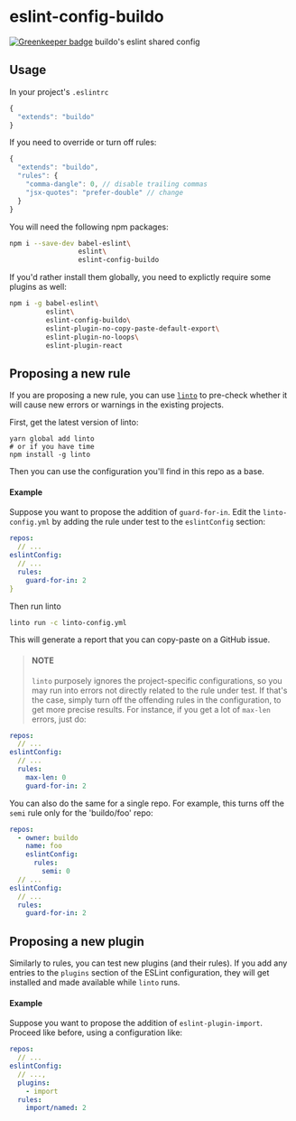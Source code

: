 # eslint-config-buildo

[![Greenkeeper badge](https://badges.greenkeeper.io/buildo/eslint-config.svg)](https://greenkeeper.io/)
buildo's eslint shared config

## Usage
In your project's `.eslintrc`

```js
{
  "extends": "buildo"
}
```

If you need to override or turn off rules:

```js
{
  "extends": "buildo",
  "rules": {
    "comma-dangle": 0, // disable trailing commas
    "jsx-quotes": "prefer-double" // change
  }
}
```

You will need the following npm packages:

```sh
npm i --save-dev babel-eslint\
                 eslint\
                 eslint-config-buildo
```

If you'd rather install them globally, you need to explictly require some
plugins as well:

```sh
npm i -g babel-eslint\
         eslint\
         eslint-config-buildo\
         eslint-plugin-no-copy-paste-default-export\
         eslint-plugin-no-loops\
         eslint-plugin-react
```

## Proposing a new rule
If you are proposing a new rule, you can use [`linto`](http://github.com/buildo/linto) to pre-check whether it will cause new errors or warnings in the existing projects.

First, get the latest version of linto:

```
yarn global add linto
# or if you have time
npm install -g linto
```

Then you can use the configuration you'll find in this repo as a base.

#### Example
Suppose you want to propose the addition of `guard-for-in`. Edit the `linto-config.yml` by adding the rule under test to the `eslintConfig` section:

```yaml
repos:
  // ...
eslintConfig:
  // ...
  rules:
    guard-for-in: 2
}
```

Then run linto

```sh
linto run -c linto-config.yml
```

This will generate a report that you can copy-paste on a GitHub issue.

> #### NOTE
> `linto` purposely ignores the project-specific configurations, so you may run into errors not directly related to the rule under test. If that's the case, simply turn off the offending rules in the configuration, to get more precise results. For instance, if you get a lot of `max-len` errors, just do:

```yaml
repos:
  // ...
eslintConfig:
  // ...
  rules:
    max-len: 0
    guard-for-in: 2
```

You can also do the same for a single repo. For example, this turns off the `semi` rule only for the 'buildo/foo' repo:

```yaml
repos:
  - owner: buildo
    name: foo
    eslintConfig:
      rules:
        semi: 0
  // ...
eslintConfig:
  // ...
  rules:
    guard-for-in: 2
```

## Proposing a new plugin
Similarly to rules, you can test new plugins (and their rules). If you add any entries to the `plugins` section of the ESLint configuration, they will get installed and made available while `linto` runs.

#### Example
Suppose you want to propose the addition of `eslint-plugin-import`. Proceed like before, using a configuration like:

```yaml
repos:
  // ...
eslintConfig:
  // ...,
  plugins:
    - import
  rules:
    import/named: 2
```
